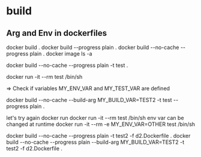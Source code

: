 # build

## Arg and Env in dockerfiles



docker build .
docker build --progress plain .
docker build --no-cache --progress plain .
docker image ls -a

docker build --no-cache --progress plain -t test .

docker run -it --rm test /bin/sh

=> Check if variables MY_ENV_VAR and MY_TEST_VAR are defined


docker build --no-cache --build-arg MY_BUILD_VAR=TEST2 -t test --progress plain .

let's try again docker run 
docker run -it --rm test /bin/sh
env var can be changed at runtime
docker run -it --rm -e MY_ENV_VAR=OTHER test /bin/sh


docker build --no-cache --progress plain -t test2 -f d2.Dockerfile .
docker build --no-cache --progress plain --build-arg MY_BUILD_VAR=TEST2 -t test2 -f d2.Dockerfile .